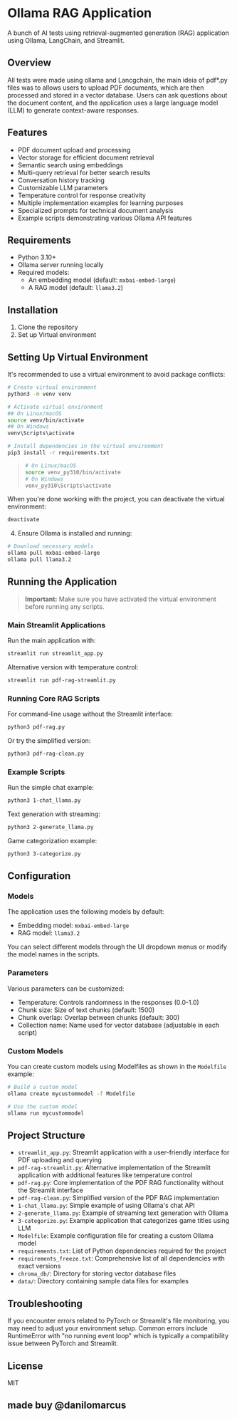 # Ollama RAG Application

A bunch of AI tests using retrieval-augmented generation (RAG) application using Ollama, LangChain, and Streamlit.

## Overview

All tests were made using ollama and Lancgchain, the main ideia of pdf*.py files was to allows users to upload PDF documents, which are then processed and stored in a vector database. Users can ask questions about the document content, and the application uses a large language model (LLM) to generate context-aware responses.

## Features

- PDF document upload and processing
- Vector storage for efficient document retrieval
- Semantic search using embeddings
- Multi-query retrieval for better search results
- Conversation history tracking
- Customizable LLM parameters
- Temperature control for response creativity
- Multiple implementation examples for learning purposes
- Specialized prompts for technical document analysis
- Example scripts demonstrating various Ollama API features

## Requirements

- Python 3.10+
- Ollama server running locally
- Required models:
  - An embedding model (default: `mxbai-embed-large`)
  - A RAG model (default: `llama3.2`)

## Installation

1. Clone the repository
2. Set up Virtual environment


## Setting Up Virtual Environment

It's recommended to use a virtual environment to avoid package conflicts:

```bash
# Create virtual environment
python3 -m venv venv

# Activate virtual environment
## On Linux/macOS
source venv/bin/activate
## On Windows
venv\Scripts\activate

# Install dependencies in the virtual environment
pip3 install -r requirements.txt
```

> ```bash
> # On Linux/macOS
> source venv_py310/bin/activate
> # On Windows
> venv_py310\Scripts\activate
> ```

When you're done working with the project, you can deactivate the virtual environment:

```bash
deactivate
```

4. Ensure Ollama is installed and running:

```bash
# Download necessary models
ollama pull mxbai-embed-large
ollama pull llama3.2
```

## Running the Application

> **Important:** Make sure you have activated the virtual environment before running any scripts.

### Main Streamlit Applications

Run the main application with:

```bash
streamlit run streamlit_app.py
```

Alternative version with temperature control:

```bash
streamlit run pdf-rag-streamlit.py
```

### Running Core RAG Scripts

For command-line usage without the Streamlit interface:

```bash
python3 pdf-rag.py
```

Or try the simplified version:

```bash
python3 pdf-rag-clean.py
```

### Example Scripts

Run the simple chat example:

```bash
python3 1-chat_llama.py
```

Text generation with streaming:

```bash
python3 2-generate_llama.py
```

Game categorization example:

```bash
python3 3-categorize.py
```

## Configuration

### Models
The application uses the following models by default:
- Embedding model: `mxbai-embed-large`
- RAG model: `llama3.2`

You can select different models through the UI dropdown menus or modify the model names in the scripts.

### Parameters
Various parameters can be customized:
- Temperature: Controls randomness in the responses (0.0-1.0)
- Chunk size: Size of text chunks (default: 1500)
- Chunk overlap: Overlap between chunks (default: 300)
- Collection name: Name used for vector database (adjustable in each script)

### Custom Models
You can create custom models using Modelfiles as shown in the `Modelfile` example:

```bash
# Build a custom model
ollama create mycustommodel -f Modelfile

# Use the custom model
ollama run mycustommodel
```

## Project Structure

- `streamlit_app.py`: Streamlit application with a user-friendly interface for PDF uploading and querying
- `pdf-rag-streamlit.py`: Alternative implementation of the Streamlit application with additional features like temperature control
- `pdf-rag.py`: Core implementation of the PDF RAG functionality without the Streamlit interface
- `pdf-rag-clean.py`: Simplified version of the PDF RAG implementation
- `1-chat_llama.py`: Simple example of using Ollama's chat API
- `2-generate_llama.py`: Example of streaming text generation with Ollama
- `3-categorize.py`: Example application that categorizes game titles using LLM
- `Modelfile`: Example configuration file for creating a custom Ollama model
- `requirements.txt`: List of Python dependencies required for the project
- `requirements_freeze.txt`: Comprehensive list of all dependencies with exact versions
- `chroma_db/`: Directory for storing vector database files
- `data/`: Directory containing sample data files for examples

## Troubleshooting

If you encounter errors related to PyTorch or Streamlit's file monitoring, you may need to adjust your environment setup. Common errors include RuntimeError with "no running event loop" which is typically a compatibility issue between PyTorch and Streamlit.

## License

MIT

## made buy @danilomarcus
